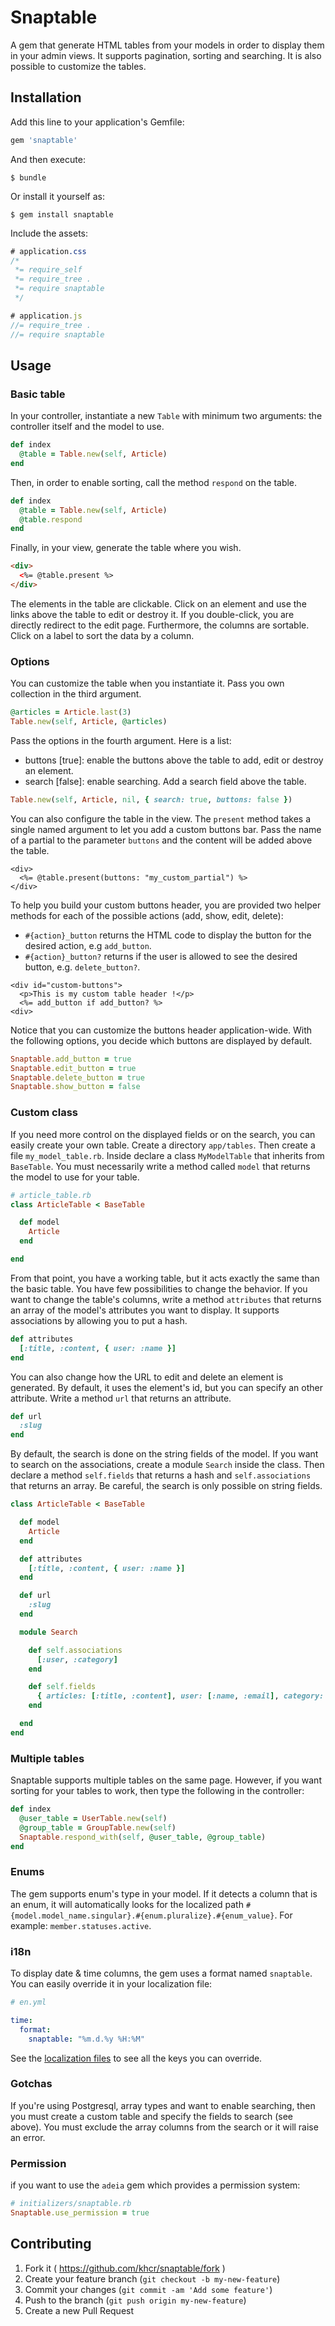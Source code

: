 # Snaptable

A gem that generate HTML tables from your models in order to display them in your admin views. It supports pagination, sorting and searching. It is also possible to customize the tables.

## Installation

Add this line to your application's Gemfile:

```ruby
gem 'snaptable'
```

And then execute:

    $ bundle

Or install it yourself as:

    $ gem install snaptable

Include the assets:

```css
# application.css
/*
 *= require_self
 *= require_tree .
 *= require snaptable
 */

```

```js
# application.js
//= require_tree .
//= require snaptable
```

## Usage

### Basic table

In your controller, instantiate a new `Table` with minimum two arguments: the controller itself and the model to use.

```ruby
def index
  @table = Table.new(self, Article)
end
```

Then, in order to enable sorting, call the method `respond` on the table.

```ruby
def index
  @table = Table.new(self, Article)
  @table.respond
end
```

Finally, in your view, generate the table where you wish.

```html
<div>
  <%= @table.present %>
</div>
```

The elements in the table are clickable. Click on an element and use the links above the table to edit or destroy it. If you double-click, you are directly redirect to the edit page. Furthermore, the columns are sortable. Click on a label to sort the data by a column.

### Options

You can customize the table when you instantiate it. Pass you own collection in the third argument.

```ruby
@articles = Article.last(3)
Table.new(self, Article, @articles)
```

Pass the options in the fourth argument. Here is a list:

* buttons [true]: enable the buttons above the table to add, edit or destroy an element.
* search [false]: enable searching. Add a search field above the table.

```ruby
Table.new(self, Article, nil, { search: true, buttons: false })
```

You can also configure the table in the view. The `present` method takes a single named argument to let you add a custom buttons bar. Pass the name of a partial to the parameter `buttons` and the content will be added above the table.

```erb
<div>
  <%= @table.present(buttons: "my_custom_partial") %>
</div>
```
To help you build your custom buttons header, you are provided two helper methods for each of the possible actions (add, show, edit, delete):

* `#{action}_button` returns the HTML code to display the button for the desired action, e.g `add_button`.
* `#{action}_button?` returns if the user is allowed to see the desired button, e.g. `delete_button?`.

```erb
<div id="custom-buttons">
  <p>This is my custom table header !</p>
  <%= add_button if add_button? %>
<div>
```

Notice that you can customize the buttons header application-wide. With the following options, you decide which buttons are displayed by default.

```ruby
Snaptable.add_button = true
Snaptable.edit_button = true
Snaptable.delete_button = true
Snaptable.show_button = false
```

### Custom class

If you need more control on the displayed fields or on the search, you can easily create your own table.
Create a directory `app/tables`. Then create a file `my_model_table.rb`. Inside declare a class `MyModelTable` that inherits from `BaseTable`.
You must necessarily write a method called `model` that returns the model to use for your table.

```ruby
# article_table.rb
class ArticleTable < BaseTable

  def model
    Article
  end

end
```

From that point, you have a working table, but it acts exactly the same than the basic table. You have few possibilities to change the behavior.
If you want to change the table's columns, write a method `attributes` that returns an array of the model's attributes you want to display. It supports associations by allowing you to put a hash.

```ruby
def attributes
  [:title, :content, { user: :name }]
end
```

You can also change how the URL to edit and delete an element is generated. By default, it uses the element's id, but you can specify an other attribute. Write a method `url` that returns an attribute.

```ruby
def url
  :slug
end
```

By default, the search is done on the string fields of the model. If you want to search on the associations, create a module `Search` inside the class. Then declare a method `self.fields` that returns a hash and `self.associations` that returns an array. Be careful, the search is only possible on string fields.

```ruby
class ArticleTable < BaseTable

  def model
    Article
  end

  def attributes
    [:title, :content, { user: :name }]
  end

  def url
    :slug
  end

  module Search

    def self.associations
      [:user, :category]
    end

    def self.fields
      { articles: [:title, :content], user: [:name, :email], category: [:name] }
    end

  end
end
```

### Multiple tables

Snaptable supports multiple tables on the same page. However, if you want sorting for your tables to work, then type the following in the controller:

```ruby
def index
  @user_table = UserTable.new(self)
  @group_table = GroupTable.new(self)
  Snaptable.respond_with(self, @user_table, @group_table)
end
```

### Enums

The gem supports enum's type in your model. If it detects a column that is an enum, it will automatically looks for the localized path `#{model.model_name.singular}.#{enum.pluralize}.#{enum_value}`. For example: `member.statuses.active`.

### i18n

To display date & time columns, the gem uses a format named `snaptable`. You can easily override it in your localization file:

```yml
# en.yml

time:
  format:
    snaptable: "%m.d.%y %H:%M"

```

See the [localization files](config/locales) to see all the keys you can override.

### Gotchas

If you're using Postgresql, array types and want to enable searching, then you must create a custom table and specify the fields to search (see above). You must exclude the array columns from the search or it will raise an error.

### Permission

if you want to use the `adeia` gem which provides a permission system:

```ruby
# initializers/snaptable.rb
Snaptable.use_permission = true
```

## Contributing

1. Fork it ( https://github.com/khcr/snaptable/fork )
2. Create your feature branch (`git checkout -b my-new-feature`)
3. Commit your changes (`git commit -am 'Add some feature'`)
4. Push to the branch (`git push origin my-new-feature`)
5. Create a new Pull Request
